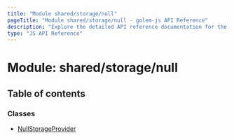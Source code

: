 ```yaml
---
title: "Module shared/storage/null"
pageTitle: "Module shared/storage/null - golem-js API Reference"
description: "Explore the detailed API reference documentation for the Module shared/storage/null within the golem-js SDK for the Golem Network."
type: "JS API Reference"
---
```

# Module: shared/storage/null

## Table of contents

### Classes

- [NullStorageProvider](../classes/shared_storage_null.NullStorageProvider)
